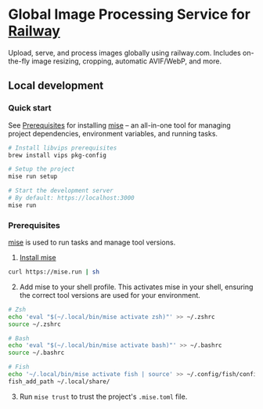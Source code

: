 # Global Image Processing Service for [Railway](https://railway.com)

Upload, serve, and process images globally using railway.com. Includes on-the-fly image resizing, cropping, automatic AVIF/WebP, and more.

## Local development

### Quick start

See [Prerequisites](#prerequisites) for installing [mise](https://mise.jdx.dev/about.html) –
an all-in-one tool for managing project dependencies, environment variables, and running tasks.

```sh
# Install libvips prerequisites
brew install vips pkg-config

# Setup the project
mise run setup

# Start the development server
# By default: https://localhost:3000
mise run
```

### Prerequisites

[mise](https://mise.jdx.dev/about.html) is used to run tasks and manage tool versions.

1. [Install mise](https://mise.jdx.dev/getting-started.html)

```sh
curl https://mise.run | sh
```

2. Add mise to your shell profile. This activates mise in your shell, ensuring the correct tool versions are used for your environment.

```sh
# Zsh
echo 'eval "$(~/.local/bin/mise activate zsh)"' >> ~/.zshrc
source ~/.zshrc

# Bash
echo 'eval "$(~/.local/bin/mise activate bash)"' >> ~/.bashrc
source ~/.bashrc

# Fish
echo '~/.local/bin/mise activate fish | source' >> ~/.config/fish/config.fish
fish_add_path ~/.local/share/
```

3. Run `mise trust` to trust the project's `.mise.toml` file.
